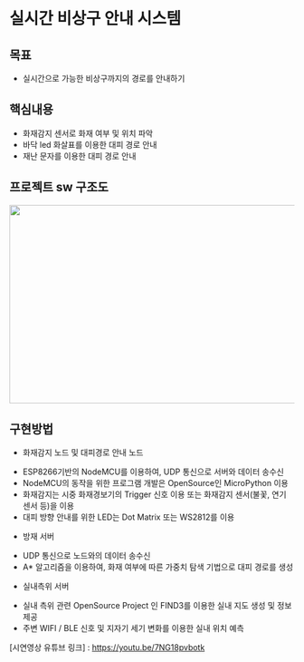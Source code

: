 # 실시간 비상구 안내 시스템

## 목표
- 실시간으로 가능한 비상구까지의 경로를 안내하기


## 핵심내용
- 화재감지 센서로 화재 여부 및 위치 파악
- 바닥 led 화살표를 이용한 대피 경로 안내
- 재난 문자를 이용한 대피 경로 안내

## 프로젝트 sw 구조도

<img src="https://user-images.githubusercontent.com/90401282/145147840-3a91098a-17ca-440e-8eda-2438e4a236ee.png" width="900" height="350">

## 구현방법
* 화재감지 노드 및 대피경로 안내 노드 
- ESP8266기반의 NodeMCU를 이용하여, UDP 통신으로 서버와 데이터 송수신
- NodeMCU의 동작을 위한 프로그램 개발은 OpenSource인 MicroPython 이용
- 화재감지는 시중 화재경보기의 Trigger 신호 이용 또는 화재감지 센서(불꽃, 연기 센서 등)을 이용
- 대피 방향 안내를 위한 LED는 Dot Matrix 또는 WS2812를 이용

* 방재 서버
- UDP 통신으로 노드와의 데이터 송수신
- A* 알고리즘을 이용하여, 화재 여부에 따른 가중치 탐색 기법으로 대피 경로를 생성
* 실내측위 서버
- 실내 측위 관련 OpenSource Project 인 FIND3를 이용한 실내 지도 생성 및 정보 제공
- 주변 WIFI / BLE 신호 및 지자기 세기 변화를 이용한 실내 위치 예측



[시연영상 유튜브 링크]
: https://youtu.be/7NG18pvbotk


